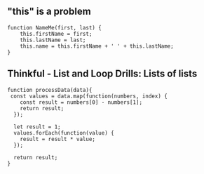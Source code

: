 ## "this" is a problem

```
function NameMe(first, last) {
    this.firstName = first;
    this.lastName = last;
    this.name = this.firstName + ' ' + this.lastName;
}
```

## Thinkful - List and Loop Drills: Lists of lists

```
function processData(data){
 const values = data.map(function(numbers, index) {
    const result = numbers[0] - numbers[1];
    return result;
  });

  let result = 1;
  values.forEach(function(value) {
    result = result * value;
  });

  return result;
}
```


